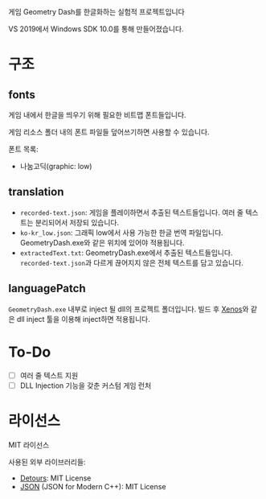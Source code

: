 게임 Geometry Dash를 한글화하는 실험적 프로젝트입니다

VS 2019에서 Windows SDK 10.0를 통해 만들어졌습니다.

# 구조
## fonts
게임 내에서 한글을 띄우기 위해 필요한 비트맵 폰트들입니다.

게임 리소스 폴더 내의 폰트 파일들 덮어쓰기하면 사용할 수 있습니다.

폰트 목록:
 - 나눔고딕(graphic: low)


## translation
 - ```recorded-text.json```: 게임을 플레이하면서 추출된 텍스트들입니다. 여러 줄 텍스트는 분리되어서 저장되 있습니다.
 - ```ko-kr_low.json```: 그래픽 low에서 사용 가능한 한글 번역 파일입니다. GeometryDash.exe와 같은 위치에 있어야 적용됩니다.
 - ```extractedText.txt```: GeometryDash.exe에서 추출된 텍스트들입니다. ```recorded-text.json```과 다르게 끊어지지 않은 전체 텍스트를 담고 있습니다.

## languagePatch
```GeometryDash.exe``` 내부로 inject 될 dll의 프로젝트 폴더입니다. 빌드 후 [Xenos](https://github.com/byronka/xenos)와 같은 dll inject 툴을 이용해 inject하면 적용됩니다.

# To-Do
- [ ] 여러 줄 텍스트 지원
- [ ] DLL Injection 기능을 갖춘 커스텀 게임 런처

# 라이선스
MIT 라이선스

사용된 외부 라이브러리들:
 - [Detours](https://github.com/microsoft/Detours/blob/master/LICENSE.md): MIT License
 - [JSON](https://github.com/nlohmann/json/blob/develop/LICENSE.MIT) (JSON for Modern C++): MIT License
